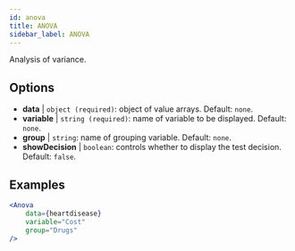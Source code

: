 ```yaml
---
id: anova
title: ANOVA
sidebar_label: ANOVA
---
```


Analysis of variance.

## Options

* __data__ | `object (required)`: object of value arrays. Default: `none`.
* __variable__ | `string (required)`: name of variable to be displayed. Default: `none`.
* __group__ | `string`: name of grouping variable. Default: `none`.
* __showDecision__ | `boolean`: controls whether to display the test decision. Default: `false`.


## Examples

```jsx live
<Anova
    data={heartdisease} 
    variable="Cost"
    group="Drugs"
/>
```
